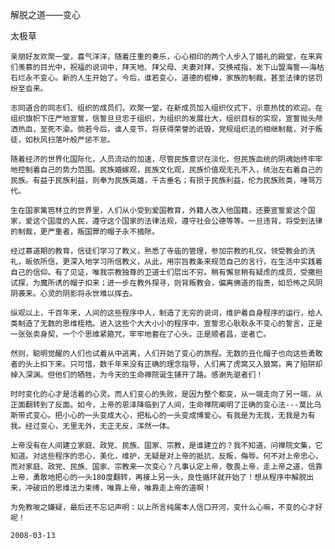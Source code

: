解脱之道——变心

太极草


    亲朋好友欢聚一堂，喜气洋洋，随着庄重的奏乐，心心相印的两个人步入了婚礼的殿堂，在来宾们羡慕的目光中，祝福的说词中，拜天地、拜父母、夫妻对拜，交换戒指，发下山盟海誓——海枯石烂永不变心。新的人生开始了。今后，谁若变心，道德的棍棒，家族的制裁，甚至法律的惩罚纷至沓来。

    志同道合的同志们、组织的成员们，欢聚一堂，在新成员加入组织仪式下，示意热忱的欢迎。在组织旗帜下庄严地宣誓，信誓旦旦忠于组织，为组织的发展壮大，组织目标的实现，宣誓抛头颅洒热血，至死不渝。倘若今后，谁人变节，将获得荣誉的诋毁，党规组织法的相继制裁，对于叛徒，如秋风扫落叶般严惩不怠。

    随着经济的世界化国际化，人员流动的加速，尽管民族意识在淡化，但民族血统的阴魂始终牢牢地控制着自己的势力范围。民族婚嫁观，民族文化观，民族价值观无孔不入，统治左右着自己的民族。有益于民族利益，则奉为民族英雄，千古垂名；有损于民族利益，伦为民族败类，唾骂万代。

    生在国家篱笆林立的世界里，人们从小受到爱国教育，外籍人改入他国籍，还要宣誓爱这个国家，爱这个国度的人民，遵守这个国家的法律法规，遵守社会公德等等。一旦违背，将受到法律的制裁，更严重者，叛国罪的帽子永不摘除。

    经过慕道期的教育，信徒们学习了教义，熟悉了寺庙的管理，参加宗教的礼仪，领受教会的洗礼，皈依所信，更深入地学习所信教义，从此，用宗旨教条来规范自己的言行，在生活中实践着自己的信仰。有了见证，唯我宗教独尊的卫道士们层出不穷。稍有懈怠稍有疑虑的成员，受撒担试探，为魔所诱的帽子扣来；进一步在教外探寻，则背叛教会，偏离佛道的指责，如恐怖之风阴阴袭来。心灵的阴影将永世难以挥去。

    纵观以上，千百年来，人间的这些程序中人，制造了无穷的说词，维护着自身程序的运行，给人类制造了无数的思维桎梏。进入这些个大大小小的程序中，宣誓忠心耿耿永不变心的誓言，正是一张张卖身契，一个个思维紧箍咒，牢牢地套在了心头。正是顺者昌，逆者亡。

    然则，聪明觉醒的人们也试着从中逃离，人们开始了变心的旅程。无数的丑化帽子也向这些勇敢者的头上扣下来。只可惜，数千年来没有正确的理念指导，人们离了虎窝又入狼窝，离了陷阱却掉入深渊。但他们的牺牲，为今天的生命禅院诞生铺开了路。感谢先驱者们！

    时时变化的心才是活着的心灵。而人们变心的失败，是因为整个都变，从一端走向了另一端，从正面翻转到了反面。如今，上帝的恩泽降临到了人间，生命禅院阐明了正确的变心法---莫比乌斯带式变心。把小心的一头变成大心，把私心的一头变成博爱心。有我是为无我，无我是为有我。经过变心，无里无外，无正无反，浑然一体。

    上帝没有在人间建立家庭、政党、民族、国家、宗教，是谁建立的？我不知道，问禅院文集，它知道。对这些程序的忠心，美化，维护，无疑是对上帝的抵抗，反叛，侮辱。何不对上帝忠心，而对家庭、政党、民族、国家、宗教来一次变心？凡事认定上帝，敬畏上帝，走上帝之道，信靠上帝，勇敢地把心的一头180度翻转，再接上另一头，良性循环就开始了！想从程序中解脱出来，冲破旧的思维法力束缚，唯靠上帝，唯靠走上帝的道啊！

    为免教唆之嫌疑，最后还不忘记声明：以上所言纯属本人信口开河，变什么心嘛，不变的心才好呢！

    2008-03-13



